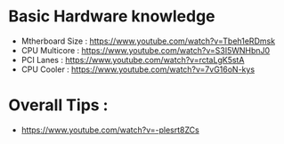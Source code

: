 # Basic Hardware knowledge

- Mtherboard Size : https://www.youtube.com/watch?v=Tbeh1eRDmsk
- CPU Multicore : https://www.youtube.com/watch?v=S3I5WNHbnJ0
- PCI Lanes : https://www.youtube.com/watch?v=rctaLgK5stA
- CPU Cooler : https://www.youtube.com/watch?v=7vG16oN-kys


# Overall Tips : 
- https://www.youtube.com/watch?v=-plesrt8ZCs
